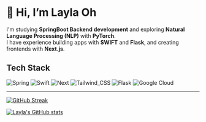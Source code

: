 # 👋 Hi, I’m Layla Oh 

I'm studying **SpringBoot Backend development** and exploring **Natural Language Processing (NLP)** with **PyTorch**.  
I have experience building apps with **SWIFT** and **Flask**, and creating frontends with **Next.js**.


## Tech Stack
![Spring](https://img.shields.io/badge/Spring-6DB33F?style=for-the-badge&logo=spring&logoColor=white)
![Swift](https://img.shields.io/badge/Swift-FA7343?style=for-the-badge&logo=swift&logoColor=white)
![Next](https://img.shields.io/badge/Next.js-000?logo=nextdotjs&logoColor=fff&style=for-the-badge)
![Tailwind_CSS](https://img.shields.io/badge/Tailwind_CSS-38B2AC?style=for-the-badge&logo=tailwind-css&logoColor=white)
![Flask](https://img.shields.io/badge/Flask-000000?style=for-the-badge&logo=flask&logoColor=white)
![Google Cloud](https://img.shields.io/badge/Google_Cloud-4285F4?style=for-the-badge&logo=google-cloud&logoColor=white)

--- 

[![GitHub Streak](https://streak-stats.demolab.com?user=Layla7120&theme=nightowl)](https://git.io/streak-stats)

[![Layla's GitHub stats](https://github-readme-stats.vercel.app/api?username=Layla7120)](https://github.com/anuraghazra/github-readme-stats)

<!---
jenny7120/jenny7120 is a ✨ special ✨ repository because its `README.md` (this file) appears on your GitHub profile.
You can click the Preview link to take a look at your changes.
--->
